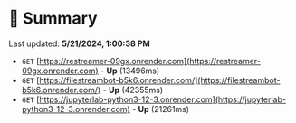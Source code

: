 # 📖 Summary
Last updated: **5/21/2024, 1:00:38 PM**

- `GET` [https://restreamer-09gx.onrender.com](https://restreamer-09gx.onrender.com) - **Up** (13496ms)
- `GET` [https://filestreambot-b5k6.onrender.com/](https://filestreambot-b5k6.onrender.com/) - **Up** (42355ms)
- `GET` [https://jupyterlab-python3-12-3.onrender.com](https://jupyterlab-python3-12-3.onrender.com) - **Up** (21261ms)
